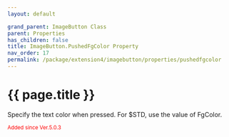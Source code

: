 ```yaml
---
layout: default

grand_parent: ImageButton Class
parent: Properties
has_children: false
title: ImageButton.PushedFgColor Property
nav_order: 17
permalink: /package/extension4/imagebutton/properties/pushedfgcolor
---
```

# {{ page.title }}


Specify the text color when pressed. For $STD, use the value of FgColor.

<small><span style="color:red">Added since Ver.5.0.3</span></small>